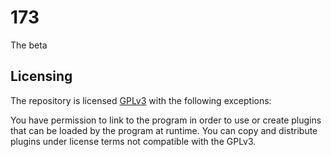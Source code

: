 # 173

The beta

## Licensing
The repository is licensed [GPLv3](./LICENSE) with the following exceptions:

You have permission to link to the program in order to use or create plugins
that can be loaded by the program at runtime. You can copy and distribute
plugins under license terms not compatible with the GPLv3.
